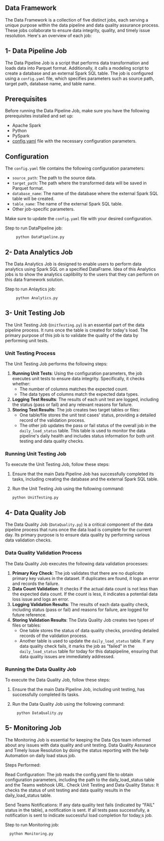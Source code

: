 ## Data Framework

The Data Framework is a collection of five distinct jobs, each serving a unique purpose within the data pipeline and data quality assurance process. These jobs collaborate to ensure data integrity, quality, and timely issue resolution. Here's an overview of each job:

## 1- Data Pipeline Job

The Data Pipeline Job is a script that performs data transformation and loads data into Parquet format. Additionally, it calls a modeling script to create a database and an external Spark SQL table. The job is configured using a `config.yaml` file, which specifies parameters such as source path, target path, database name, and table name.

## Prerequisites
Before running the Data Pipeline Job, make sure you have the following prerequisites installed and set up:

- Apache Spark
- Python
- PySpark
- [config.yaml](config.yaml) file with the necessary configuration parameters.

## Configuration
The `config.yaml` file contains the following configuration parameters:

- `source_path`: The path to the source data.
- `target_path`: The path where the transformed data will be saved in Parquet format.
- `database_name`: The name of the database where the external Spark SQL table will be created.
- `table_name`: The name of the external Spark SQL table.
- Other job-specific parameters.

Make sure to update the `config.yaml` file with your desired configuration.

Step to run DataPipeline job:

         python DataPipeline.py


## 2- Data Analytics Job
The Data Analytics Job is designed to enable users to perform data analytics using Spark SQL on a specified DataFrame. 
Idea of this Analytics jobs is to show the analytics caplibility to the users that they can perform on this data framework solution.

Step to run Anlaytics job:
      
         python Analytics.py   

## 3- Unit Testing Job

The Unit Testing Job (`UnitTesting.py`) is an essential part of the data pipeline process. It runs once the table is created for today's load. The primary purpose of this job is to validate the quality of the data by performing unit tests.

### Unit Testing Process
The Unit Testing Job performs the following steps:
1. **Running Unit Tests**: Using the configuration parameters, the job executes unit tests to ensure data integrity. Specifically, it checks whether:
   - The number of columns matches the expected count.
   - The data types of columns match the expected data types.
2. **Logging Test Results**: The results of each unit test are logged, including the status (pass or fail) and any relevant reasons for failure.
3. **Storing Test Results**: The job creates two target tables or files:
   - One table/file stores the unit test cases' status, providing a detailed record of the validation process.
   - The other job updates the pass or fail status of the overall job in the `daily_load_status` table. This table is used to monitor the data pipeline's daily health and includes status information for both unit testing and data quality checks.

### Running Unit Testing Job
To execute the Unit Testing Job, follow these steps:
1. Ensure that the main Data Pipeline Job has successfully completed its tasks, including creating the database and the external Spark SQL table.
2. Run the Unit Testing Job using the following command:

       python UnitTesting.py


## 4- Data Quality Job

The Data Quality Job (`DataQuality.py`) is a critical component of the data pipeline process that runs once the data load is complete for the current day. Its primary purpose is to ensure data quality by performing various data validation checks.

### Data Quality Validation Process
The Data Quality Job executes the following data validation processes:
1. **Primary Key Check**: The job validates that there are no duplicate primary key values in the dataset. If duplicates are found, it logs an error and records the failure.
2. **Data Count Validation**: It checks if the actual data count is not less than the expected data count. If the count is less, it indicates a potential data loss issue and logs an error.
3. **Logging Validation Results**: The results of each data quality check, including status (pass or fail) and reasons for failure, are logged for future reference.
4. **Storing Validation Results**: The Data Quality Job creates two types of files or tables:
   - One table stores the status of data quality checks, providing detailed records of the validation process.
   - Another table is used to update the `daily_load_status` table. If any data quality check fails, it marks the job as "failed" in the `daily_load_status` table for today for this datapipeline, ensuring that data quality issues are immediately addressed.

### Running the Data Quality Job
To execute the Data Quality Job, follow these steps:

1. Ensure that the main Data Pipeline Job, including unit testing, has successfully completed its tasks.
2. Run the Data Quality Job using the following command:

         python DataQuality.py

## 5- Monitoring Job
The Monitoring Job is essential for keeping the Data Ops team informed about any issues with data quality and unit testing. 
Data Quality Assurance and Timely Issue Resolution by doing the status reporting with the help Automation on daily load staus job.


Steps Performed:

Read Configuration: The job reads the config.yaml file to obtain configuration parameters, including the path to the daily_load_status table and the Teams webhook URL.
Check Unit Testing and Data Quality Status: It checks the status of unit testing and data quality results in the daily_load_status table.

Send Teams Notifications:
If any data quality test fails (indicated by "FAIL" status in the table), a notification is sent.
If all tests pass successfully, a notification is sent to indicate successful load completion for today;s job.

Step to run Monitoring job:

      python Monitoring.py   
